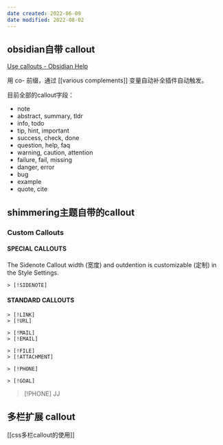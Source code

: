 ```yaml
---
date created: 2022-06-09
date modified: 2022-08-02
---
```


## obsidian自带 callout

[Use callouts - Obsidian Help](https://help.obsidian.md/How+to/Use+callouts)

用 co- 前缀，通过 [[various complements]] 变量自动补全插件自动触发。

目前全部的callout字段：

- note
- abstract, summary, tldr
- info, todo
- tip, hint, important
- success, check, done
- question, help, faq
- warning, caution, attention
- failure, fail, missing
- danger, error
- bug
- example
- quote, cite

## shimmering主题自带的callout

### Custom Callouts

#### [](https://chrisgrieser.github.io/shimmering-focus/css-classes/#special-callouts)SPECIAL CALLOUTS

The Sidenote Callout width (宽度) and outdention is customizable (定制) in the Style Settings.

```
> [!SIDENOTE]
```

#### STANDARD CALLOUTS

```
> [!LINK]
> [!URL]
```

```
> [!MAIL]
> [!EMAIL]
```

```
> [!FILE]
> [!ATTACHMENT]
```

```
> [!PHONE]
```

```
> [!GOAL]
```

> [!PHONE]
> JJ

## 多栏扩展 callout

[[css多栏callout的使用]]
